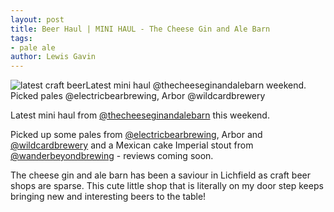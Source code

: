 ```yaml
---
layout: post
title: Beer Haul | MINI HAUL - The Cheese Gin and Ale Barn
tags:
- pale ale
author: Lewis Gavin
---
```


![latest craft beerLatest mini haul @thecheeseginandalebarn weekend. Picked pales @electricbearbrewing, Arbor @wildcardbrewery](https://instagram.fman1-1.fna.fbcdn.net/vp/ebcf911a3189cc91e8202c1b6b3cb11f/5C7D14A9/t51.2885-15/sh0.08/e35/p750x750/43720899_255425641807903_2626562158498315646_n.jpg?ig_cache_key=MTkwNTE0NTEwMDI4NDAwOTUwMQ%3D%3D.2)

Latest mini haul from  [@thecheeseginandalebarn](https://instagram.com/thecheeseginandalebarn) this weekend.

Picked up some pales from [@electricbearbrewing](https://instagram.com/electricbearbrewing), Arbor and [@wildcardbrewery](https://instagram.com/wildcardbrewery) and a Mexican cake Imperial stout from [@wanderbeyondbrewing](https://instagram.com/wanderbeyondbrewing) - reviews coming soon.

The cheese gin and ale barn has been a saviour in Lichfield as craft beer shops are sparse. This cute little shop that is literally on my door step keeps bringing new and interesting beers to the table!
